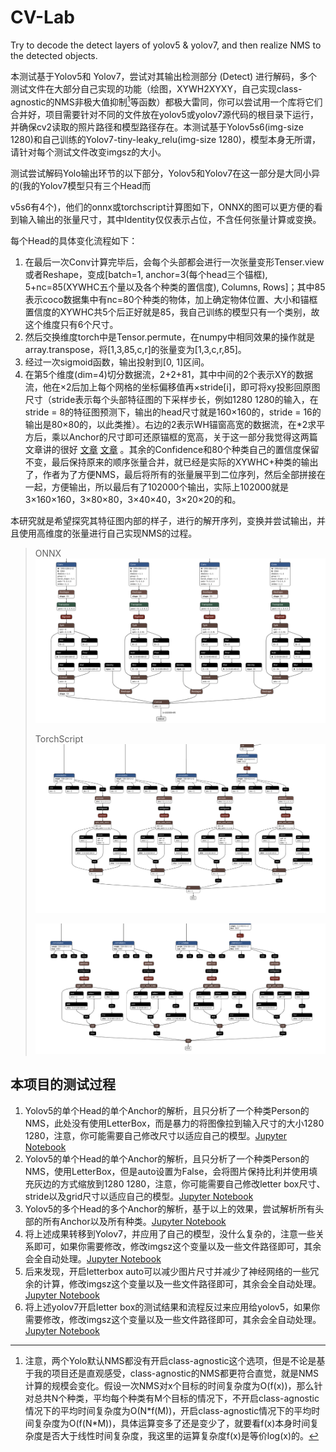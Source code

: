 # CV-Lab
Try to decode the detect layers of yolov5 &amp; yolov7, and then realize NMS to the detected objects.

本测试基于Yolov5和 Yolov7，尝试对其输出检测部分 (Detect) 进行解码，多个测试文件在大部分自己实现的功能（绘图，XYWH2XYXY，自己实现class-agnostic的NMS非极大值抑制[^1]等函数）都极大雷同，你可以尝试用一个库将它们合并好，项目需要针对不同的文件放在yolov5或yolov7源代码的根目录下运行，并确保cv2读取的照片路径和模型路径存在。本测试基于Yolov5s6(img-size 1280)和自己训练的Yolov7-tiny-leaky_relu(img-size 1280)，模型本身无所谓，请针对每个测试文件改变imgsz的大小。

[^1]: 注意，两个Yolo默认NMS都没有开启class-agnostic这个选项，但是不论是基于我的项目还是直观感受，class-agnostic的NMS都更符合直觉，就是NMS计算的规模会变化。假设一次NMS对x个目标的时间复杂度为O(f(x))，那么针对总共N个种类，平均每个种类有M个目标的情况下，不开启class-agnostic情况下的平均时间复杂度为O(N\*f(M))，开启class-agnostic情况下的平均时间复杂度为O(f(N\*M))，具体运算变多了还是变少了，就要看f(x)本身时间复杂度是否大于线性时间复杂度，我这里的运算复杂度f(x)是等价log(x)的。



测试尝试解码Yolo输出环节的以下部分，Yolov5和Yolov7在这一部分是大同小异的(我的Yolov7模型只有三个Head而

v5s6有4个)，他们的onnx或torchscript计算图如下，ONNX的图可以更方便的看到输入输出的张量尺寸，其中Identity仅仅表示占位，不含任何张量计算或变换。

每个Head的具体变化流程如下：

1. 在最后一次Conv计算完毕后，会每个头部都会进行一次张量变形Tenser.view或者Reshape，变成[batch=1, anchor=3(每个head三个锚框), 5+nc=85(XYWHC五个量以及各个种类的置信度), Columns, Rows]；其中85表示coco数据集中有nc=80个种类的物体，加上确定物体位置、大小和锚框置信度的XYWHC共5个后正好就是85，我自己训练的模型只有一个类别，故这个维度只有6个尺寸。
2. 然后交换维度torch中是Tensor.permute，在numpy中相同效果的操作就是array.transpose，将[1,3,85,c,r]的张量变为[1,3,c,r,85]。
3. 经过一次sigmoid函数，输出投射到[0, 1]区间。
4. 在第5个维度(dim=4)切分数据流，2+2+81，其中中间的2个表示XY的数据流，他在×2后加上每个网格的坐标偏移值再×stride[i]，即可将xy投影回原图尺寸（stride表示每个头部特征图的下采样步长，例如1280 1280的输入，在stride = 8的特征图预测下，输出的head尺寸就是160×160的，stride = 16的输出是80×80的，以此类推）。右边的2表示WH锚窗高宽的数据流，在*2求平方后，乘以Anchor的尺寸即可还原锚框的宽高，关于这一部分我觉得这两篇文章讲的很好 [文章](http://www.caotama.com/1823086.html) [文章](https://zhuanlan.zhihu.com/p/112574936) 。其余的Confidence和80个种类自己的置信度保留不变，最后保持原来的顺序张量合并，就已经是实际的XYWHC+种类的输出了，作者为了方便NMS，最后将所有的张量展平到二位序列，然后全部拼接在一起，方便输出，所以最后有了102000个输出，实际上102000就是3×160×160，3×80×80，3×40×40，3×20×20的和。



本研究就是希望探究其特征图内部的样子，进行的解开序列，变换并尝试输出，并且使用高维度的张量进行自己实现NMS的过程。

> ONNX![](./imgs/models/yolov5s6o.png)
>
> TorchScript![yolov5s6a](./imgs/models/yolov5s6a.png)
>
> ![yolov5s6](./imgs/models/yolov5s6.png)



## 本项目的测试过程

1. Yolov5的单个Head的单个Anchor的解析，且只分析了一个种类Person的NMS，此处没有使用LetterBox，而是暴力的将图像拉到输入尺寸的大小1280 1280，注意，你可能需要自己修改尺寸以适应自己的模型。[Jupyter Notebook](./yolov5_single_head_cls_without_letterbox.ipynb)
2. Yolov5的单个Head的单个Anchor的解析，且只分析了一个种类Person的NMS，使用LetterBox，但是auto设置为False，会将图片保持比利并使用填充灰边的方式缩放到1280 1280，注意，你可能需要自己修改letter box尺寸、stride以及grid尺寸以适应自己的模型。[Jupyter Notebook](./yolov5_single_head_cls_letterbox_without_auto.ipynb)
3. Yolov5的多个Head的多个Anchor的解析，基于以上的效果，尝试解析所有头部的所有Anchor以及所有种类。[Jupyter Notebook](./yolov5_multi_head_cls_letterbox_without_auto.ipynb)
4. 将上述成果转移到Yolov7，并应用了自己的模型，没什么复杂的，注意一些关系即可，如果你需要修改，修改imgsz这个变量以及一些文件路径即可，其余会全自动处理。[Jupyter Notebook](./yolov7_multi_head_cls_letterbox_without_auto.ipynb)
5. 后来发现，开启letterbox auto可以减少图片尺寸并减少了神经网络的一些冗余的计算，修改imgsz这个变量以及一些文件路径即可，其余会全自动处理。[Jupyter Notebook](./yolov7_multi_head_cls_letterbox_with_auto.ipynb)
6. 将上述yolov7开启letter box的测试结果和流程反过来应用给yolov5，如果你需要修改，修改imgsz这个变量以及一些文件路径即可，其余会全自动处理。[Jupyter Notebook](./yolov5_multi_head_cls_letterbox_with_auto.ipynb)



